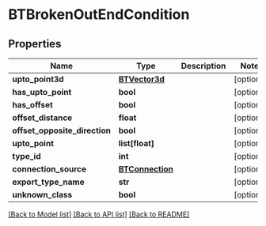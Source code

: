 # BTBrokenOutEndCondition

## Properties
Name | Type | Description | Notes
------------ | ------------- | ------------- | -------------
**upto_point3d** | [**BTVector3d**](BTVector3d.md) |  | [optional] 
**has_upto_point** | **bool** |  | [optional] 
**has_offset** | **bool** |  | [optional] 
**offset_distance** | **float** |  | [optional] 
**offset_opposite_direction** | **bool** |  | [optional] 
**upto_point** | **list[float]** |  | [optional] 
**type_id** | **int** |  | [optional] 
**connection_source** | [**BTConnection**](BTConnection.md) |  | [optional] 
**export_type_name** | **str** |  | [optional] 
**unknown_class** | **bool** |  | [optional] 

[[Back to Model list]](../README.md#documentation-for-models) [[Back to API list]](../README.md#documentation-for-api-endpoints) [[Back to README]](../README.md)


